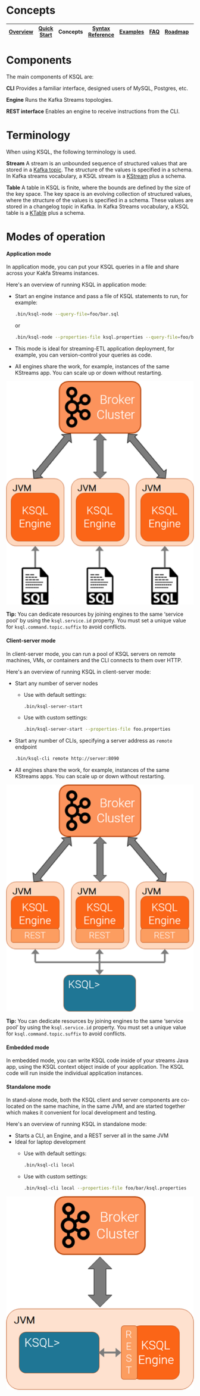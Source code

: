 # Concepts

| [Overview](/docs/) |[Quick Start](/docs/quickstart#quick-start-guide) | Concepts | [Syntax Reference](/docs/syntax-reference.md#syntax-reference) | [Examples](/docs/examples.md#examples) | [FAQ](/docs/faq.md#frequently-asked-questions)  | [Roadmap](/docs/roadmap.md#roadmap) | [Demo](/docs/demo.md#demo) |
|---|----|-----|----|----|----|----|----|



# Components
The main components of KSQL are:

**CLI**
Provides a familiar interface, designed users of MySQL, Postgres, etc.

**Engine**
Runs the Kafka Streams topologies.

**REST interface**
Enables an engine to receive instructions from the CLI.

# Terminology 
When using KSQL, the following terminology is used.

**Stream**
A stream is an unbounded sequence of structured values that are stored in a [Kafka topic](https://kafka.apache.org/documentation/#intro_topics). The structure of the values is specified in a schema. In Kafka streams vocabulary, a KSQL stream is a [KStream](http://docs.confluent.io/current/streams/concepts.html?highlight=kstream#kstream) plus a schema. 

**Table**
A table in KSQL is finite, where the bounds are defined by the size of the key space. The key space is an evolving collection of structured values, where the structure of the values is specified in a schema. These values are stored in a changelog topic in Kafka. In Kafka Streams vocabulary, a KSQL table is a [KTable](http://docs.confluent.io/current/streams/concepts.html?highlight=ktable#ktable) plus a schema.

# Modes of operation

#### Application mode
In application mode, you can put your KSQL queries in a file and share across your Kakfa Streams instances. 

Here's an overview of running KSQL in application mode:

- Start an engine instance and pass a file of KSQL statements to run, for example:

  ```bash
  .bin/ksql-node --query-file=foo/bar.sql
  ```
  or

  ```bash
  .bin/ksql-node --properties-file ksql.properties --query-file=foo/bar.sql
  ```
- This mode is ideal for streaming-ETL application deployment, for example, you can version-control your queries as code.
- All engines share the work, for example, instances of the same KStreams app. You can scale up or down without restarting.

![Application mode](/docs/img/application-mode.png)

**Tip:** You can dedicate resources by joining engines to the same ‘service pool’ by using the k`sql.service.id` property. You must set a unique value for `ksql.command.topic.suffix` to avoid conflicts.
 
#### Client-server mode
In client-server mode, you can run a pool of KSQL servers on remote machines, VMs, or containers and the CLI connects to them over HTTP.

Here's an overview of running KSQL in client-server mode:

- Start any number of server nodes
	-  Use with default settings:

	   ```bash
	   .bin/ksql-server-start
	   ```	

	-  Use with custom settings:

	   ```bash
	   .bin/ksql-server-start --properties-file foo.properties
	   ```
- Start any number of CLIs, specifying a server address as `remote` endpoint
  
  ```bash
  .bin/ksql-cli remote http://server:8090
  ```

- All engines share the work, for example, instances of the same KStreams apps. You can scale up or down without restarting.

![Client-server mode](/docs/img/client-server.png)

**Tip:** You can dedicate resources by joining engines to the same ‘service pool’ by using the k`sql.service.id` property. You must set a unique value for `ksql.command.topic.suffix` to avoid conflicts.

#### Embedded mode
In embedded mode, you can write KSQL code inside of your streams Java app, using the KSQL context object inside of your application. The KSQL code will run inside the individual application instances.

#### Standalone mode
In stand-alone mode, both the KSQL client and server components are co-located on the same machine, in the same JVM, and are started together which makes it convenient for local development and testing.

Here's an overview of running KSQL in standalone mode:

- Starts a CLI, an Engine, and a REST server all in the same JVM
- Ideal for laptop development
	-  Use with default settings:

	   ```bash
	   .bin/ksql-cli local
	   ```	

	-  Use with custom settings:

	   ```bash
	   .bin/ksql-cli local --properties-file foo/bar/ksql.properties
	   ```

![Standalone mode](/docs/img/standalone-mode.png)